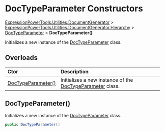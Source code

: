 ﻿# DocTypeParameter Constructors

[ExpressionPowerTools.Utilities.DocumentGenerator](ExpressionPowerTools.Utilities.DocumentGenerator.a.md) > [ExpressionPowerTools.Utilities.DocumentGenerator.Hierarchy](ExpressionPowerTools.Utilities.DocumentGenerator.Hierarchy.n.md) > [DocTypeParameter](ExpressionPowerTools.Utilities.DocumentGenerator.Hierarchy.DocTypeParameter.cs.md) > **DocTypeParameter()**

Initializes a new instance of the  [DocTypeParameter](ExpressionPowerTools.Utilities.DocumentGenerator.Hierarchy.DocTypeParameter.cs.md)  class.

## Overloads

| Ctor | Description |
| :-- | :-- |
| [DocTypeParameter()](#ctor-0) | Initializes a new instance of the  [DocTypeParameter](ExpressionPowerTools.Utilities.DocumentGenerator.Hierarchy.DocTypeParameter.cs.md)  class. |

<a name="#ctor-0"></a>
## DocTypeParameter()

Initializes a new instance of the  [DocTypeParameter](ExpressionPowerTools.Utilities.DocumentGenerator.Hierarchy.DocTypeParameter.cs.md)  class.

```csharp
public DocTypeParameter()
```


